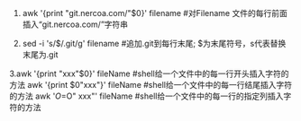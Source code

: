 1.	awk '{print "git.nercoa.com/"$0}' filename
#对Filename 文件的每行前面插入“git.nercoa.com/”字符串

2.	sed -i 's/$/.git/g' filename
#追加.git到每行末尾; $为末尾符号，s代表替换末尾为.git

3.awk '{print "xxx"$0}' fileName
#shell给一个文件中的每一行开头插入字符的方法
awk '{print $0"xxx"}' fileName
#shell给一个文件中的每一行结尾插入字符的方法
awk '$O=$O" xxx"' fileName
#shell给一个文件中的每一行的指定列插入字符的方法